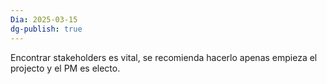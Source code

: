 ```yaml
---
Dia: 2025-03-15
dg-publish: true
---
```

Encontrar stakeholders es vital, se recomienda hacerlo apenas empieza el projecto y el PM es electo. 